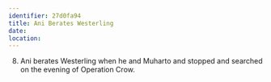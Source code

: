 ```yaml
---
identifier: 27d0fa94
title: Ani Berates Westerling
date:  
location: 
---
```


8.  Ani berates Westerling when he and Muharto and stopped and searched
    on the evening of Operation Crow.
